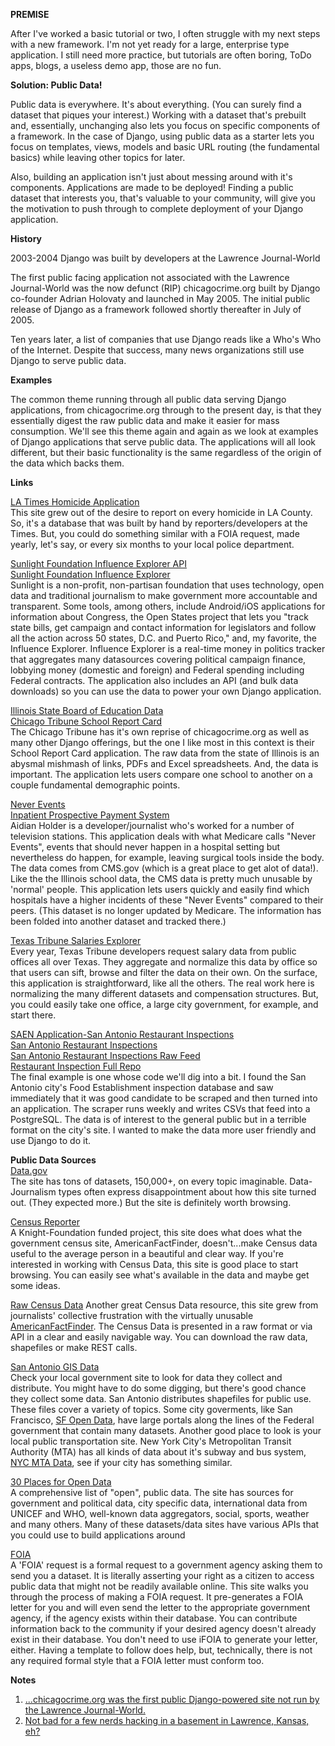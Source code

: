 **PREMISE**

After I've worked a basic tutorial or two, I often struggle with my next steps with a new framework.  I'm not yet ready for a large, enterprise type application. I still need more practice, but tutorials are often boring, ToDo apps, blogs, a useless demo app, those are no fun. 

**Solution: Public Data!**

Public data is everywhere.  It's about everything. (You can surely find a dataset that piques your interest.)  Working with a dataset that's prebuilt and, essentially, unchanging also lets you focus on specific components of a framework.  In the case of Django, using public data as a starter lets you focus on templates, views, models and basic URL routing (the fundamental basics) while leaving other topics for later.

Also, building an application isn't just about messing around with it's components.  Applications are made to be deployed!  Finding a public dataset that interests you, that's valuable to your community, will give you the motivation to push through to complete deployment of your Django application.  

**History**

2003-2004 Django was built by developers at the Lawrence Journal-World

The first public facing application not associated with the Lawrence Journal-World was the now defunct (RIP) chicagocrime.org built by Django co-founder Adrian Holovaty and launched in May 2005.  The initial public release of Django as a framework followed shortly thereafter in July of 2005.

Ten years later, a list of companies that use Django reads like a Who's Who of the Internet.  Despite that success, many news organizations still use Django to serve public data.

**Examples** 

The common theme running through all public data serving Django applications, from chicagocrime.org through to the present day, is that they essentially digest the raw public data and make it easier for mass consumption.  We'll see this theme again and again as we look at examples of Django applications that serve public data.  The applications will all look different, but their basic functionality is the same regardless of the origin of the data which backs them.

**Links**

[LA Times Homicide Application](http://homicide.latimes.com/)                
This site grew out of the desire to report on every homicide in LA County.  So, it's a database that was built by hand by reporters/developers at the Times.  But, you could do something similar with a FOIA request, made yearly, let's say, or every six months to your local police department.

[Sunlight Foundation Influence Explorer API](http://data.influenceexplorer.com/api/)                                                                      
[Sunlight Foundation Influence Explorer](http://realtime.influenceexplorer.com/race/president/)           
Sunlight is a non-profit, non-partisan foundation that uses technology, open data and traditional journalism to make government more accountable and transparent.  Some tools, among others, include Android/iOS applications for information about Congress, the Open States project that lets you "track state bills, get campaign and contact information for legislators and follow all the action across 50 states, D.C. and Puerto Rico," and, my favorite, the Influence Explorer.  Influence Explorer is a real-time money in politics tracker that aggregates many datasources covering political campaign finance, lobbying money (domestic and foreign) and Federal spending including Federal contracts. The application also includes an API (and bulk data downloads) so you can use the data to power your own Django application.

[Illinois State Board of Education Data](http://www.isbe.net/assessment/report_card.htm)                                 
[Chicago Tribune School Report Card](http://schools.chicagotribune.com/)        
The Chicago Tribune has it's own reprise of chicagocrime.org as well as many other Django offerings, but the one I like most in this context is their School Report Card application.  The raw data from the state of Illinois is an abysmal mishmash of links, PDFs and Excel spreadsheets.  And, the data is important. The application lets users compare one school to another on a couple fundamental demographic points.

[Never Events](http://aidianholder.net/portfolio/projects/neverevents/)         
[Inpatient Prospective Payment System](http://www.cms.gov/Medicare/Medicare-Fee-for-Service-Payment/AcuteinpatientPPS/index.html)                               
Aidian Holder is a developer/journalist who's worked for a number of television stations.  This application deals with what Medicare calls "Never Events", events that should never happen in a hospital setting but nevertheless do happen, for example, leaving surgical tools inside the body.  The data comes from CMS.gov (which is a great place to get alot of data!).  Like the the Illinois school data, the CMS data is pretty much unusable by 'normal' people.  This application lets users quickly and easily find which hospitals have a higher incidents of these "Never Events" compared to their peers.  (This dataset is no longer updated by Medicare. The information has been folded into another dataset and tracked there.)

[Texas Tribune Salaries Explorer](http://salaries.texastribune.org/)            
Every year, Texas Tribune developers request salary data from public offices all over Texas.  They aggregate and normalize this data by office so that users can sift, browse and filter the data on their own.  On the surface, this application is straightforward, like all the others. The real work here is normalizing the many different datasets and compensation structures.  But, you could easily take one office, a large city government, for example, and start there.

[SAEN Application-San Antonio Restaurant Inspections](http://inspections.elasticbeanstalk.com/)                                                        
[San Antonio Restaurant Inspections](http://www.sanantonio.gov/Health/FoodLicensing/FoodEstablishmentInspections.aspx)                     
[San Antonio Restaurant Inspections Raw Feed](http://samhd.tx.gegov.com/San%20Antonio/search.cfm)                                                   
[Restaurant Inspection Full Repo](https://github.com/sa-express-news/food_estab_inspecs)                                                        
The final example is one whose code we'll dig into a bit.  I found the San Antonio city's Food Establishment inspection database and saw immediately that it was good candidate to be scraped and then turned into an application.  The scraper runs weekly and writes CSVs that feed into a PostgreSQL.  The data is of interest to the general public but in a terrible format on the city's site.  I wanted to make the data more user friendly and use Django to do it.  

**Public Data Sources**                                                         
[Data.gov](http://www.data.gov/)                                                
The site has tons of datasets, 150,000+, on every topic imaginable.  Data-Journalism types often express disappointment about how this site turned out.  (They expected more.)  But the site is definitely worth browsing.

[Census Reporter](http://censusreporter.org/)                                 
A Knight-Foundation funded project, this site does what does what the government census site, AmericanFactFinder, doesn't...make Census data useful to the average person in a beautiful and clear way.  If  you're interested in working with Census Data, this site is good place to start browsing.  You can easily see what's available in the data and maybe get some ideas. 

[Raw Census Data](http://census.ire.org/)                                       Another great Census Data resource, this site grew from journalists' collective frustration with the virtually unusable [AmericanFactFinder](http://factfinder.census.gov/faces/nav/jsf/pages/index.xhtml).  The Census Data is presented in a raw format or via API in a clear and easily navigable way.  You can download the raw data, shapefiles or make REST calls.  

[San Antonio GIS Data](http://www.sanantonio.gov/GIS/GISData.aspx)              
Check your local government site to look for data they collect and distribute.  You might have to do some digging, but there's good chance they collect some data.  San Antonio distributes shapefiles for public use.  These files cover a variety of topics.  Some city goverments, like San Francisco, [SF Open Data](https://data.sfgov.org/), have large portals along the lines of the Federal government that contain many datasets.  Another good place to look is your local public transportation site.  New York City's Metropolitan Transit Authority (MTA) has all kinds of data about it's subway and bus system, [NYC MTA Data](http://web.mta.info/developers/developer-data-terms.html#data), see if your city has something similar.  

[30 Places for Open Data](http://blog.visual.ly/data-sources)                   
A comprehensive list of "open", public data.  The site has sources for government and political data, city specific data, international data from UNICEF and WHO, well-known data aggregators, social, sports, weather and many others.  Many of these datasets/data sites have various APIs that you could use to build applications around  

[FOIA](https://www.ifoia.org/)                                                 
A 'FOIA' request is a formal request to a government agency asking them to send you a dataset.  It is literally asserting your right as a citizen to access public data that might not be readily available online.  This site walks you through the process of making a FOIA request.  It pre-generates a FOIA letter for you and will even send the letter to the appropriate government agency, if the agency exists within their database.  You can contribute information back to the community if your desired agency doesn't already exist in their database. You don't need to use iFOIA to generate your letter, either.  Having a template to follow does help, but, technically, there is not any required formal style that a FOIA letter must conform too.  

**Notes**

1. [...chicagocrime.org was the first public Django-powered site not run by the Lawrence Journal-World.](http://www.holovaty.com/writing/chicagocrime.org-tribute/)
2. [Not bad for a few nerds hacking in a basement in Lawrence, Kansas, eh?](https://jacobian.org/writing/django-community-2012/)
